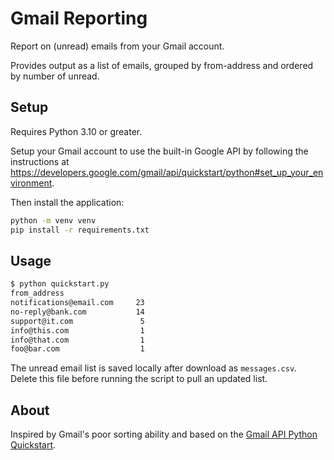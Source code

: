 # Gmail Reporting

Report on (unread) emails from your Gmail account.

Provides output as a list of emails, grouped by from-address and ordered by number of unread.

## Setup

Requires Python 3.10 or greater.

Setup your Gmail account to use the built-in Google API by following the instructions at https://developers.google.com/gmail/api/quickstart/python#set_up_your_environment.

Then install the application:

```sh
python -m venv venv
pip install -r requirements.txt
```

## Usage

```sh
$ python quickstart.py
from_address
notifications@email.com     23
no-reply@bank.com           14
support@it.com               5
info@this.com                1
info@that.com                1
foo@bar.com                  1
```

The unread email list is saved locally after download as `messages.csv`.  
Delete this file before running the script to pull an updated list.

## About

Inspired by Gmail's poor sorting ability and based on the [Gmail API Python Quickstart](https://developers.google.com/gmail/api/quickstart/python).
